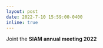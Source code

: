 ```yaml
---
layout: post
date: 2022-7-10 15:59:00-0400
inline: true
---
```


Joint the **SIAM annual meeting 2022**
